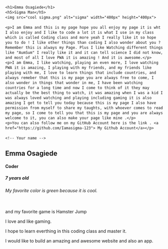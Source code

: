 <!DOCTYPE html>
<html lang="en">
<head>
    <meta charset="UTF-8">
    <meta name="viewport" content="width=device-width, initial-scale=1.0">
    <title>Emma Osagiede | Porfile</title>
</head>
<body>

    <h1>Emma Osagiede</h1>
    <h5>Sigma Man</h5>
    <img src="cool sigma.png" alt="sigma" width="400px" height="400px">
    
    <p>I am Emma and this is my page hope you all enjoy my page it is wht I also enjoy and I like to code a lot it is what I use in my class which is called Coding class and more yeah I really like it so hope you to do ! I like other things than coding I also wonder about you ? Remember this is always my Page. Plus I like Watching different things like "AumSum" I really like it and it can tell science I did not know, and most of all I love PWA it is amazing ! And it is awesome.</p>
    <p>I am Emma, I like watching, playing an even more, I love watching PWA it is amazing, I playing with my friends, and my friends like playing with me, I love to learn things that include countries, and always remeber that this is my page you are always free to come, I also wonder in things that wonder in me, I have been watching countries for a long time and now I come to think of it they may actually be the best thing to watch, it was amazing when I was a kid I was always loved watching and playing including gaming it is also amazing I get to tell you today because this is my page I also have permission from myself to share my taughts, with whoever comes to read my page, so I come to tell you that this is my page and you are always welcome to it, you can also make your page like mine .</p>
    <p>You can also follow me on my GitHub Account here is the link . <a href="https://github.com/Iamasigma-123"> My Github Account</a></p>
    
    <!-- Your name -->
  <h2>Emma Osagiede</h2>
  

  <!-- Your title or role -->
   <h4>Coder</h4>
  <!-- Your age -->
   <h5>7 years old</h5>
   <!-- Your favorite color or game -->
    <h6>My favorite color is green because it is cool.</h6><br> and my favorite game is Hamster Jump
    <!-- What you love doing -->
     <p>I love and like gaming.</p>
     <!-- What you hope to learn in this Coding Class -->
      <p>I hope to learn everthing in this coding class and master it.</p>
      <!-- What you want to build one day -->
       <p>I would like to build an amazing and awesome website and also an app.</p>
</body>
</html>
